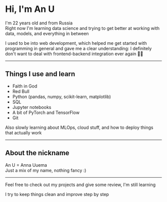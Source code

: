 # Hi, I'm An U
I'm 22 years old and from Russia  
Right now I'm learning data science and trying to get better at working with data, models, and everything in between

I used to be into web development, which helped me get started with programming in general and gave me a clear understanding: I definitely don't want to deal with frontend-backend integration ever again 🙂🔫

---

## Things I use and learn

- Faith in God
- Red Bull
- Python (pandas, numpy, scikit-learn, matplotlib)
- SQL
- Jupyter notebooks
- A bit of PyTorch and TensorFlow
- Git

Also slowly learning about MLOps, cloud stuff, and how to deploy things that actually work

---

## About the nickname

An U = Anna Uuema  
Just a mix of my name, nothing fancy :)

---

Feel free to check out my projects and give some review, I'm still learning

I try to keep things clean and improve step by step
